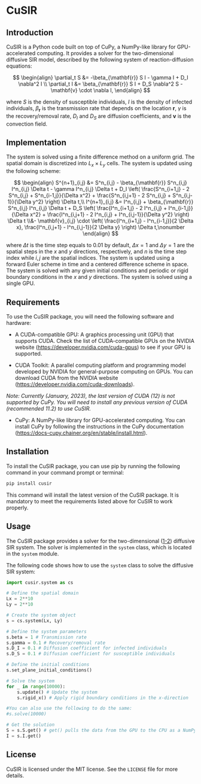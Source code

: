 <!-- LTeX: language=en-US -->
# CuSIR

## Introduction 
CuSIR is a Python code built on top of CuPy, a NumPy-like library for GPU-accelerated computing. It provides a solver for the two-dimensional diffusive SIR model, described by the following system of reaction-diffusion equations:

$$
\begin{align}   
\partial_t S &= -\beta_{\mathbf{r}} S I - \gamma I + D_I \nabla^2 I \\ 
\partial_t I &= \beta_{\mathbf{r}} S I + D_S \nabla^2 S - \mathbf{v} \cdot \nabla I,
\end{align}
$$

where $S$ is the density of susceptible individuals, $I$ is the density of infected individuals, $\beta_{\mathbf{r}}$ is the transmission rate that depends on the location $\mathbf{r}$, $\gamma$ is the recovery/removal rate, $D_I$ and $D_S$ are diffusion coefficients, and $\mathbf{v}$ is the convection field. 

## Implementation
The system is solved using a finite difference method on a uniform grid. The spatial domain is discretized into $L_x \times L_y$ cells. The system is updated using the following scheme:

$$
\begin{align}
S^{n+1}_{i,j} &= S^n_{i,j} - \beta_{\mathbf{r}} S^n_{i,j} I^n_{i,j} \Delta t - \gamma I^n_{i,j} \Delta t + D_I \left( \frac{S^n_{i+1,j} - 2 S^n_{i,j} + S^n_{i-1,j}}{\Delta x^2} + \frac{S^n_{i,j+1} - 2 S^n_{i,j} + S^n_{i,j-1}}{\Delta y^2} \right) \Delta t,\\
I^{n+1}_{i,j} &= I^n_{i,j} + \beta_{\mathbf{r}} S^n_{i,j} I^n_{i,j} \Delta t + D_S \left( \frac{I^n_{i+1,j} - 2 I^n_{i,j} + I^n_{i-1,j}}{\Delta x^2} + \frac{I^n_{i,j+1} - 2 I^n_{i,j} + I^n_{i,j-1}}{\Delta y^2} \right) \Delta t \\&- \mathbf{v}_{i,j} \cdot \left( \frac{I^n_{i+1,j} - I^n_{i-1,j}}{2 \Delta x}, \frac{I^n_{i,j+1} - I^n_{i,j-1}}{2 \Delta y} \right) \Delta t,\nonumber
\end{align}
$$

where $\Delta t$ is the time step equals to $0.01$ by default, $\Delta x=1$ and $\Delta y=1$ are the spatial steps in the $x$ and $y$ directions, respectively, and $n$ is the time step index while $i,j$ are the spatial indices. The system is updated using a forward Euler scheme in time and a centered difference scheme in space. The system is solved with any given initial conditions and periodic or rigid boundary conditions in the $x$ and $y$ directions. The system is solved using a single GPU.


## Requirements

To use the CuSIR package, you will need the following software and hardware:

- A CUDA-compatible GPU: A graphics processing unit (GPU) that supports CUDA. Check the list of CUDA-compatible GPUs on the NVIDIA website (https://developer.nvidia.com/cuda-gpus) to see if your GPU is supported.

- CUDA Toolkit: A parallel computing platform and programming model developed by NVIDIA for general-purpose computing on GPUs. You can download CUDA from the NVIDIA website (https://developer.nvidia.com/cuda-downloads). 

*Note: Currently (January, 2023), the last version of CUDA (12) is not supported by CuPy. You will need to install any previous version of CUDA (recommended 11.2) to use CuSIR.* 

- CuPy: A NumPy-like library for GPU-accelerated computing. You can install CuPy by following the instructions in the CuPy documentation (https://docs-cupy.chainer.org/en/stable/install.html).

## Installation

To install the CuSIR package, you can use pip by running the following command in your command prompt or terminal:

```bash
pip install cusir
```

This command will install the latest version of the CuSIR package. It is mandatory to meet the requirements listed above for CuSIR to work properly.

## Usage

The CuSIR package provides a solver for the two-dimensional ([1-2](#system)) 
diffusive SIR system. The solver is implemented in the `system` class, which is located in the `system` module.

The following code shows how to use the `system` class to solve the diffusive SIR system:

```python
import cusir.system as cs

# Define the spatial domain
Lx = 2**10
Ly = 2**10

# Create the system object
s = cs.system(Lx, Ly)

# Define the system parameters
s.beta = 1 # Transmission rate
s.gamma = 0.1 # Recovery/removal rate  
s.D_I = 0.1 # Diffusion coefficient for infected individuals
s.D_S = 0.1 # Diffusion coefficient for susceptible individuals

# Define the initial conditions
s.set_plane_initial_conditions()

# Solve the system
for _ in range(10000):
    s.update() # Update the system
    s.rigid_x() # Apply rigid boundary conditions in the x-direction

#You can also use the following to do the same:
#s.solve(10000)

# Get the solution
S = s.S.get() # get() pulls the data from the GPU to the CPU as a NumPy array
I = s.I.get()
```

## License

CuSIR is licensed under the MIT license. See the `LICENSE` file for more details.




